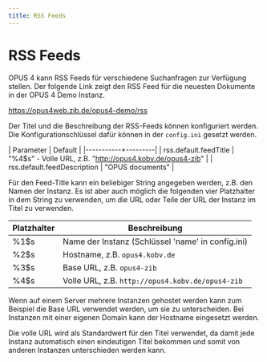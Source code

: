 ```yaml
---
title: RSS Feeds
---
```


# RSS Feeds

OPUS 4 kann RSS Feeds für verschiedene Suchanfragen zur Verfügung stellen. Der folgende Link zeigt den RSS Feed für
die neuesten Dokumente in der OPUS 4 Demo Instanz.

<https://opus4web.zib.de/opus4-demo/rss>

Der Titel und die Beschreibung der RSS-Feeds können konfiguriert werden. Die Konfigurationschlüssel dafür können
in der `config.ini` gesetzt werden.

| Parameter | Default |
|-----------+---------|
| rss.default.feedTitle | "%4$s" - Volle URL, z.B. "http://opus4.kobv.de/opus4-zib" |
| rss.default.feedDescription | "OPUS documents" |

Für den Feed-Title kann ein beliebiger String angegeben werden, z.B. den Namen der Instanz. Es ist aber auch möglich
die folgenden vier Platzhalter in dem String zu verwenden, um die URL oder Teile der URL der Instanz im Titel zu
verwenden.

| Platzhalter | Beschreibung |
|-------------|--------------|
| %1$s | Name der Instanz (Schlüssel 'name' in config.ini) |
| %2$s | Hostname, z.B. `opus4.kobv.de` |
| %3$s | Base URL, z.B. `opus4-zib` |
| %4$s | Volle URL, z.B. `http://opus4.kobv.de/opus4-zib` |

Wenn auf einem Server mehrere Instanzen gehostet werden kann zum Beispiel die Base URL verwendet werden, um sie zu
unterscheiden. Bei Instanzen mit einer eigenen Domain kann der Hostname eingesetzt werden.

<p class="note">
Die volle URL wird als Standardwert für den Titel verwendet, da damit jede Instanz automatisch einen eindeutigen
Titel bekommen und somit von anderen Instanzen unterschieden werden kann.
</p>
